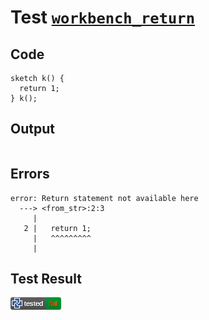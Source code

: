 # Test [`workbench_return`](/doc/tests/statement_usage.md#L494)

## Code

```µcad
sketch k() {
  return 1;
} k();

```

## Output

```,plain
```

## Errors

```,plain
error: Return statement not available here
  ---> <from_str>:2:3
     |
   2 |   return 1;
     |   ^^^^^^^^^
     |
```

## Test Result

![FAILED AS EXPECTED](/doc/tests/.test/workbench_return.png)

